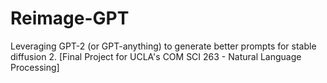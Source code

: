 # Reimage-GPT

Leveraging GPT-2 (or GPT-anything) to generate better prompts for stable diffusion 2.
[Final Project for UCLA's COM SCI 263 - Natural Language Processing]
